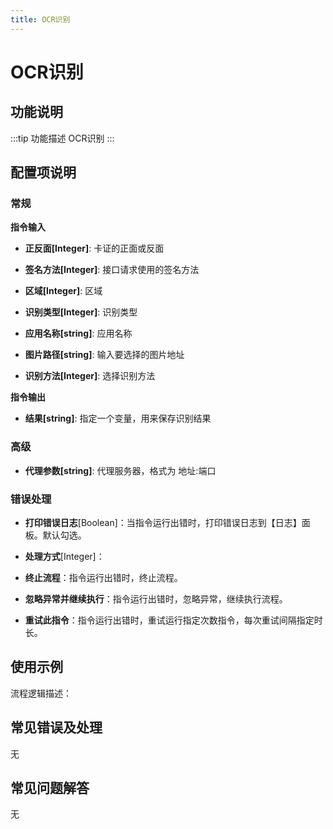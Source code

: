 ```yaml
---
title: OCR识别
---
```


# OCR识别

## 功能说明

:::tip 功能描述
OCR识别
:::

## 配置项说明

### 常规

**指令输入**

- **正反面[Integer]**: 卡证的正面或反面

- **签名方法[Integer]**: 接口请求使用的签名方法

- **区域[Integer]**: 区域

- **识别类型[Integer]**: 识别类型

- **应用名称[string]**: 应用名称

- **图片路径[string]**: 输入要选择的图片地址

- **识别方法[Integer]**: 选择识别方法


**指令输出**

- **结果[string]**: 指定一个变量，用来保存识别结果

### 高级

- **代理参数[string]**: 代理服务器，格式为 地址:端口

### 错误处理

- **打印错误日志**[Boolean]：当指令运行出错时，打印错误日志到【日志】面板。默认勾选。

- **处理方式**[Integer]：

 - **终止流程**：指令运行出错时，终止流程。

 - **忽略异常并继续执行**：指令运行出错时，忽略异常，继续执行流程。

 - **重试此指令**：指令运行出错时，重试运行指定次数指令，每次重试间隔指定时长。

## 使用示例

流程逻辑描述：

## 常见错误及处理

无

## 常见问题解答

无


